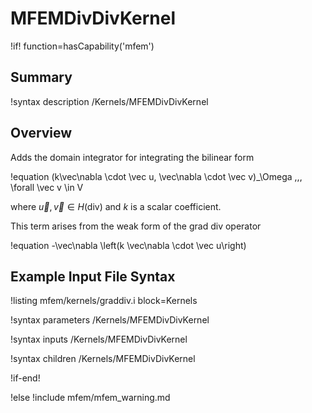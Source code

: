 # MFEMDivDivKernel

!if! function=hasCapability('mfem')

## Summary

!syntax description /Kernels/MFEMDivDivKernel

## Overview

Adds the domain integrator for integrating the bilinear form

!equation
(k\vec\nabla \cdot \vec u, \vec\nabla \cdot \vec v)_\Omega \,\,\, \forall \vec v \in V

where $\vec u, \vec v \in H(\mathrm{div})$ and $k$ is a scalar coefficient.

This term arises from the weak form of the grad div operator

!equation
-\vec\nabla \left(k \vec\nabla \cdot \vec u\right)

## Example Input File Syntax

!listing mfem/kernels/graddiv.i block=Kernels

!syntax parameters /Kernels/MFEMDivDivKernel

!syntax inputs /Kernels/MFEMDivDivKernel

!syntax children /Kernels/MFEMDivDivKernel

!if-end!

!else
!include mfem/mfem_warning.md
